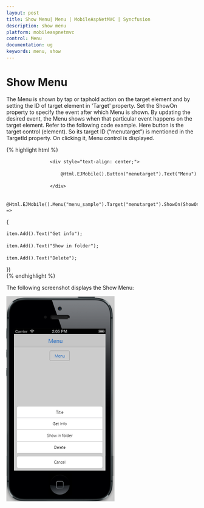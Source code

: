 ```yaml
---
layout: post
title: Show Menu| Menu | MobileAspNetMVC | Syncfusion
description: show menu 
platform: mobileaspnetmvc
control: Menu
documentation: ug
keywords: menu, show
---
```


# Show Menu 

The Menu is shown by tap or taphold action on the target element and by setting the ID of target element in 'Target' property. Set the ShowOn property to specify the event after which  Menu is shown. By updating the desired event, the Menu shows when that particular event happens on the target element. Refer to the following code example. Here button is the target control (element). So its target ID (“menutarget”) is mentioned in the TargetId property. On clicking it, Menu control is displayed. 

{% highlight html %}


                    <div style="text-align: center;">

                        @Html.EJMobile().Button("menutarget").Text("Menu")

                    </div>

                    @Html.EJMobile().Menu("menu_sample").Target("menutarget").ShowOn(ShowOn.Tap).Items(item =>
{

    item.Add().Text("Get info");

    item.Add().Text("Show in folder");

    item.Add().Text("Delete");

})			
{% endhighlight %}

The following screenshot displays the Show Menu:

![](Show-Menu_images/Show-Menu_img1.png)




